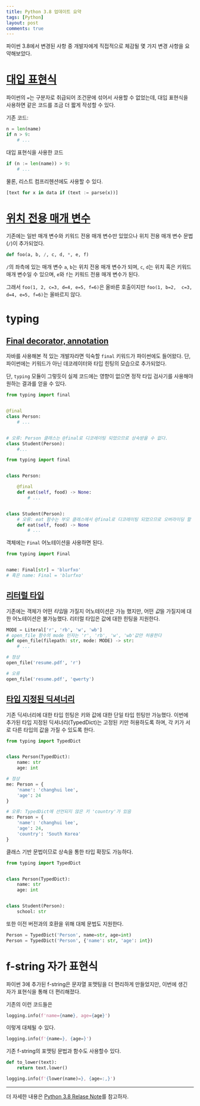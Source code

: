 ```yaml
---
title: Python 3.8 업데이트 요약
tags: [Python]
layout: post
comments: true
---
```


파이썬 3.8에서 변경된 사항 중 개발자에게 직접적으로 체감될 몇 가지 변경 사항을 요약해보았다.

# [대입 표현식](https://www.python.org/dev/peps/pep-0572/)

파이썬의 `=`는 구분자로 취급되어 조건문에 섞어서 사용할 수 없었는데, 대입 표현식을 사용하면 같은 코드를 조금 더 짧게 작성할 수 있다.

기존 코드:
```python
n = len(name)
if n > 9:
    # ...
```

대입 표현식을 사용한 코드
```python
if (n := len(name)) > 9:
    # ...
```

물론, 리스트 컴프리헨션에도 사용할 수 있다.
```python
[text for x in data if (text := parse(x))]
```

# [위치 전용 매개 변수](https://www.python.org/dev/peps/pep-0570/)

기존에는 일반 매개 변수와 키워드 전용 매개 변수만 있었으나 위치 전용 매개 변수 문법(`/`)이 추가되었다.

```python
def foo(a, b, /, c, d, *, e, f)
```

`/`의 좌측에 있는 매개 변수 `a`, `b`는 위치 전용 매개 변수가 되며, `c`, `d`는 위치 혹은 키워드 매개 변수일 수 있으며, `e`와 `f`는 키워드 전용 매개 변수가 된다.

그래서 `foo(1, 2, c=3, d=4, e=5, f=6)`은 올바른 호출이지만 `foo(1, b=2,  c=3, d=4, e=5, f=6)`는 올바르지 않다.

# typing

## [Final decorator, annotation](https://www.python.org/dev/peps/pep-0591)

자바를 사용해본 적 있는 개발자라면 익숙할 `final` 키워드가 파이썬에도 들어왔다. 단, 파이썬에는 키워드가 아닌 데코레이터와 타입 힌팅의 모습으로 추가되었다.

단, `typing` 모듈이 그렇듯이 실제 코드에는 영향이 없으면 정작 타입 검사기를 사용해야 원하는 결과를 얻을 수 있다.

```python
from typing import final


@final
class Person:
    # ...


# 오류: Person 클래스는 @final로 디코레이팅 되었으므로 상속받을 수 없다.
class Student(Person):
    #...
```

```python
from typing import final


class Person:

    @final
    def eat(self, food) -> None:
        # ...


class Student(Person):
    # 오류: eat 함수는 부모 클래스에서 @final로 디코레이팅 되었으므로 오버라이딩 할 수 없다.
    def eat(self, food) -> None
        # ...
```

객체에는 `Final` 어노테이션을 사용하면 된다.
```python
from typing import Final


name: Final[str] = 'blurfxo'
# 혹은 name: Final = 'blurfxo'
```

## [리터럴 타입](https://www.python.org/dev/peps/pep-0586/)

기존에는 객체가 어떤 *타입*을 가질지 어노테이션은 가능 했지만, 어떤 *값*을 가질지에 대한 어노테이션은 불가능했다. 리터럴 타입은 값에 대한 힌팅을 지원한다.

```python
MODE = Literal['r', 'rb', 'w', 'wb']
# open_file 함수의 mode 인자는 'r', 'rb', 'w', 'wb'값만 허용한다
def open_file(filepath: str, mode: MODE) -> str:
    # ...

# 정상
open_file('resume.pdf', 'r')

# 오류
open_file('resume.pdf', 'qwerty')
```

## [타입 지정된 딕셔너리](https://www.python.org/dev/peps/pep-0589/)

기존 딕셔너리에 대한 타입 힌팅은 키와 값에 대한 단일 타입 힌팅만 가능했다. 이번에 추가된 타입 지정된 딕셔너리(TypedDict)는 고정된 키만 허용하도록 하며, 각 키가 서로 다른 타입의 값을 가질 수 있도록 한다.

```python
from typing import TypedDict


class Person(TypedDict):
    name: str
    age: int

# 정상
me: Person = {
    'name': 'changhui lee',
    'age': 24
}

# 오류: TypedDict에 선언되지 않은 키 'country'가 있음
me: Person = {
    'name': 'changhui lee',
    'age': 24,
    'country': 'South Korea'
}
```

클래스 기반 문법이므로 상속을 통한 타입 확장도 가능하다.
```python
from typing import TypedDict


class Person(TypedDict):
    name: str
    age: int


class Student(Person):
    school: str

```

또한 이전 버전과의 호환을 위해 대체 문법도 지원한다.

```python
Person = TypedDict('Person', name=str, age=int)
Person = TypedDict('Person', {'name': str, 'age': int})
```


# f-string 자가 표현식

파이썬 3에 추가된 f-string은 문자열 포맷팅을 더 편리하게 만들었지만, 이번에 생긴 자가 표현식을 통해 더 편리해졌다.

기존의 이런 코드들은
```python
logging.info(f'name={name}, age={age}')
```

이렇게 대체될 수 있다.
```python
logging.info(f'{name=}, {age=}')
```

기존 f-string의 포맷팅 문법과 함수도 사용할수 있다.
```python
def to_lower(text):
    return text.lower()

logging.info(f'{lower(name)=}, {age=:,}')
```

---

더 자세한 내용은 [Python 3.8 Relase Note](https://www.python.org/downloads/release/python-380/)를 참고하자.